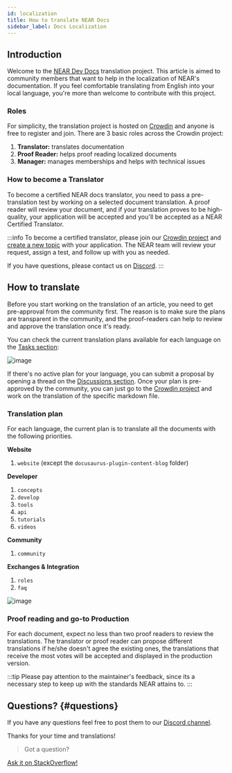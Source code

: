 ```yaml
---
id: localization
title: How to translate NEAR Docs
sidebar_label: Docs Localization
---
```


## Introduction

Welcome to the [NEAR Dev Docs](https://docs.near.org/) translation project.
This article is aimed to community members that want to help in the localization of NEAR's documentation.
If you feel comfortable translating from English into your local language, you're more than welcome to contribute with this project.

### Roles

For simplicity, the translation project is hosted on [Crowdin](https://crowdin.com/project/near-docs) and anyone is free to register and join.
There are 3 basic roles across the Crowdin project:

1. **Translator:** translates documentation
2. **Proof Reader:** helps proof reading localized documents
3. **Manager:** manages memberships and helps with technical issues


### How to become a Translator

To become a certified NEAR docs translator, you need to pass a pre-translation test by working on a selected document translation. A proof reader will review your document, and if your translation proves to be high-quality, your application will be accepted and you'll be accepted as a NEAR Certified Translator.

:::info
To become a certified translator, please join our [Crowdin project](https://crowdin.com/project/near-docs) and [create a new topic](https://crowdin.com/project/near-docs/discussions) with your application.
The NEAR team will review your request, assign a test, and follow up with you as needed.

If you have questions, please contact us on [Discord](https://near.chat). 
:::

## How to translate

Before you start working on the translation of an article, you need to get pre-approval from the community first. The reason is to make sure the plans are transparent in the community, and the proof-readers can help to review and approve the translation once it's ready.

You can check the current translation plans available for each language on the [Tasks section](https://crowdin.com/project/near-docs/tasks):

![image](/assets/crowdin-tasks.png)

If there's no active plan for your language, you can submit a proposal by opening a thread on the [Discussions section](https://crowdin.com/project/near-docs/discussions).
Once your plan is pre-approved by the community, you can just go to the [Crowdin project](https://crwd.in/near-docs) and work on the translation of the specific markdown file.

### Translation plan

For each language, the current plan is to translate all the documents with the following priorities.

**Website**

1. `website` (except the `docusaurus-plugin-content-blog` folder)


**Developer**

1. `concepts`
2. `develop`
3. `tools`
4. `api`
5. `tutorials`
6. `videos`


**Community**

1. `community`


**Exchanges & Integration**

1. `roles`
2. `faq`

![image](/assets/crowdin-list.png)

### Proof reading and go-to Production

For each document, expect no less than two proof readers to review the translations. The translator or proof reader can propose different translations if he/she doesn't agree the existing ones, the translations that receive the most votes will be accepted and displayed in the production version.

:::tip
Please pay attention to the maintainer's feedback, since its a necessary step to keep up with the standards NEAR attains to.
:::

## Questions? {#questions}

If you have any questions feel free to post them to our [Discord channel](http://near.chat).

Thanks for your time and translations!

> Got a question?
<a href="https://stackoverflow.com/questions/tagged/nearprotocol">
  <h8>Ask it on StackOverflow!</h8></a>
